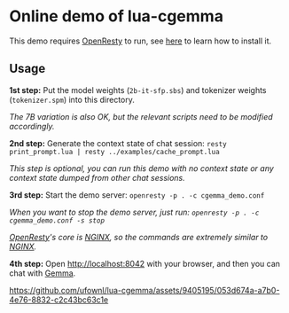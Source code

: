 # Online demo of lua-cgemma

This demo requires [OpenResty](https://openresty.org/) to run, see [here](https://openresty.org/en/installation.html) to learn how to install it.

## Usage

**1st step:** Put the model weights (`2b-it-sfp.sbs`) and tokenizer weights (`tokenizer.spm`) into this directory.

*The 7B variation is also OK, but the relevant scripts need to be modified accordingly.*

**2nd step:** Generate the context state of chat session: `resty print_prompt.lua | resty ../examples/cache_prompt.lua`

*This step is optional, you can run this demo with no context state or any context state dumped from other chat sessions.*

**3rd step:** Start the demo server: `openresty -p . -c cgemma_demo.conf`

*When you want to stop the demo server, just run: `openresty -p . -c cgemma_demo.conf -s stop`*

*[OpenResty](https://openresty.org/)'s core is [NGINX](https://nginx.org/), so the commands are extremely similar to [NGINX](https://nginx.org/).*

**4th step:** Open [http://localhost:8042](http://localhost:8042) with your browser, and then you can chat with [Gemma](https://ai.google.dev/gemma).

https://github.com/ufownl/lua-cgemma/assets/9405195/053d674a-a7b0-4e76-8832-c2c43bc63c1e
